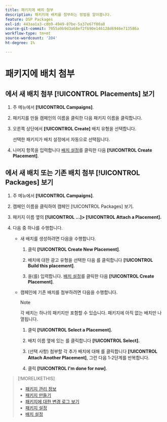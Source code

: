```yaml
---
title: 패키지에 배치 첨부
description: 패키지에 배치를 첨부하는 방법을 알아봅니다.
feature: DSP Packages
exl-id: 443aa1a3-c8b9-4949-87be-5a37e67f00a8
source-git-commit: 7055a9b9d3a68ef2f690e146128d6946e713586a
workflow-type: tm+mt
source-wordcount: '204'
ht-degree: 1%

---
```


# 패키지에 배치 첨부

## 에서 새 배치 첨부 [!UICONTROL Placements] 보기

1. 주 메뉴에서 **[!UICONTROL Campaigns]**.

1. 패키지를 만들 캠페인의 이름을 클릭한 다음 패키지 이름을 클릭합니다.

1. 오른쪽 상단에서 **[!UICONTROL Create]** 배치 유형을 선택합니다.

   선택한 패키지가 배치 설정에서 자동으로 선택됩니다.

1. 나머지 항목을 입력합니다 [배치 설정](/help/dsp/campaign-management/placements/placement-settings.md)를 클릭한 다음 **[!UICONTROL Create Placement]**.

## 에서 새 배치 또는 기존 배치 첨부 [!UICONTROL Packages] 보기

1. 주 메뉴에서 **[!UICONTROL Campaigns]**.

1. 캠페인 이름을 클릭하여 캠페인 [!UICONTROL Packages] 보기.

1. 패키지 이름 옆의  **[!UICONTROL ...]> [!UICONTROL Attach a Placement].**

1. 다음 중 하나를 수행합니다.

   * 새 배치를 생성하려면 다음을 수행합니다.

      1. 클릭 **[!UICONTROL Create New Placement]**.

      1. 배치에 대한 광고 유형을 선택한 다음 를 클릭합니다 **[!UICONTROL Build this placement]**.

      1. 을(를) 입력합니다. [배치 설정](/help/dsp/campaign-management/placements/placement-settings.md)를 클릭한 다음 **[!UICONTROL Create Placement]**.
   * 캠페인에 기존 배치를 첨부하려면 다음을 수행합니다.

      >[!NOTE]
      >
      >각 배치는 하나의 패키지만 포함할 수 있습니다. 패키지에 아직 없는 배치만 나열됩니다.

      1. 클릭 **[!UICONTROL Select a Placement].**

      1. 배치 이름 옆에 있는 를 클릭합니다 **[!UICONTROL Select].**

      1. (선택 사항) 첨부할 각 추가 배치에 대해 를 클릭합니다 **[!UICONTROL Attach Another Placement]**, 그런 다음 1-2단계를 반복합니다.

      1. 클릭 **[!UICONTROL I'm done for now]**.


>[!MORELIKETHIS]
>
>* [패키지 관리 정보](package-about.md)
>* [패키지 만들기](package-create.md)
>* [패키지에 대한 변경 로그 보기](package-change-log.md)
>* [패키지 설정](package-settings.md)
>* [배치 설정](/help/dsp/campaign-management/placements/placement-settings.md)

